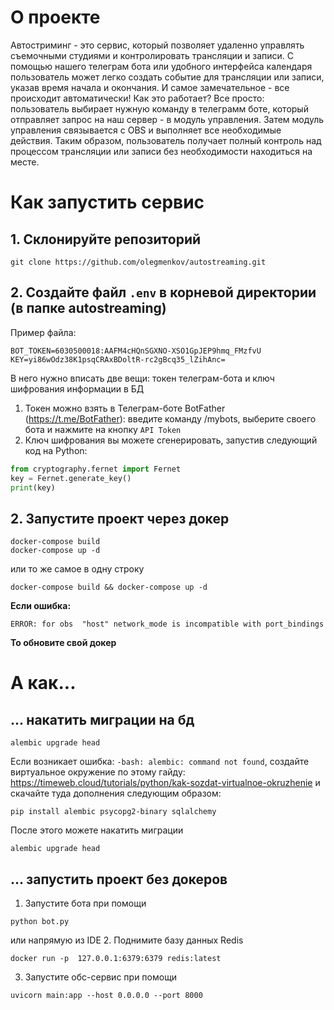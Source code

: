 # О проекте
Автостриминг - это сервис, который позволяет удаленно управлять съемочными студиями и контролировать трансляции и записи. С помощью нашего телеграм бота или удобного интерфейса календаря пользователь может легко создать событие для трансляции или записи, указав время начала и окончания. И самое замечательное - все происходит автоматически! Как это работает? Все просто: пользователь выбирает нужную команду в телеграмм боте, который отправляет запрос на наш сервер - в модуль управления. Затем модуль управления связывается с OBS и выполняет все необходимые действия. Таким образом, пользователь получает полный контроль над процессом трансляции или записи без необходимости находиться на месте. 

# Как запустить сервис
## 1. Склонируйте репозиторий
```
git clone https://github.com/olegmenkov/autostreaming.git
```

## 2. Создайте файл ```.env``` в корневой директории (в папке autostreaming)
Пример файла:
```
BOT_TOKEN=6030500018:AAFM4cНQnSGXNO-XSO1GpJEP9hmq_FMzfvU
KEY=yi86wOdz38K1psqCRAxBDoltR-rc2gBcq35_lZihAnc=
```

В него нужно вписать две вещи: токен телеграм-бота и ключ шифрования информации в БД
1. Токен можно взять в Телеграм-боте BotFather (https://t.me/BotFather): введите команду /mybots, выберите своего бота и нажмите на кнопку ```API Token```
2. Ключ шифрования вы можете сгенерировать, запустив следующий код на Python:
```python
from cryptography.fernet import Fernet
key = Fernet.generate_key()
print(key)
```

## 2. Запустите проект через докер
```
docker-compose build
docker-compose up -d
```

или то же самое в одну строку

```
docker-compose build && docker-compose up -d
```

**Если ошибка:**
```
ERROR: for obs  "host" network_mode is incompatible with port_bindings
```
**То обновите свой докер**

# А как...

## ... накатить миграции на бд
```
alembic upgrade head
```
Если возникает ошибка: ```-bash: alembic: command not found```,
cоздайте виртуальное окружение по этому гайду:
https://timeweb.cloud/tutorials/python/kak-sozdat-virtualnoe-okruzhenie
и скачайте туда дополнения следующим образом:
```
pip install alembic psycopg2-binary sqlalchemy
```
После этого можете накатить миграции
```
alembic upgrade head
```

## ... запустить проект без докеров
1. Запустите бота при помощи
```
python bot.py
```
или напрямую из IDE
2. Поднимите базу данных Redis
```
docker run -p  127.0.0.1:6379:6379 redis:latest
```
3. Запустите обс-сервис при помощи
```
uvicorn main:app --host 0.0.0.0 --port 8000
```
